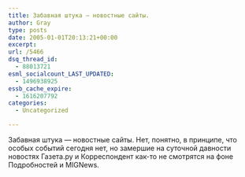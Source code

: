 ```yaml
---
title: Забавная штука — новостные сайты.
author: Gray
type: posts
date: 2005-01-01T20:13:21+00:00
excerpt:
url: /5466
dsq_thread_id:
  - 88013721
esml_socialcount_LAST_UPDATED:
  - 1496938925
essb_cache_expire:
  - 1616207792
categories:
  - Uncategorized

---
```








Забавная штука &#8212; новостные сайты. Нет, понятно, в принципе, что особых событий сегодня нет, но замершие на суточной давности новостях Газета.ру и Корреспондент как-то не смотрятся на фоне Подробностей и MIGNews.